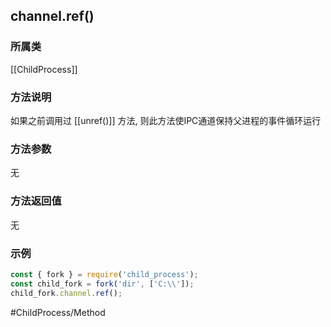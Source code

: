 ## channel.ref()
### 所属类
[[ChildProcess]]

### 方法说明
如果之前调用过 [[unref()]] 方法, 则此方法使IPC通道保持父进程的事件循环运行

### 方法参数
无

### 方法返回值
无

### 示例
```javascript
const { fork } = require('child_process');
const child_fork = fork('dir', ['C:\\']);
child_fork.channel.ref();
```

#ChildProcess/Method